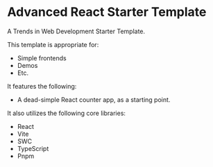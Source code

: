 # Advanced React Starter Template

A Trends in Web Development Starter Template.

This template is appropriate for:

-   Simple frontends
-   Demos
-   Etc.

It features the following:

-   A dead-simple React counter app, as a starting point.

It also utilizes the following core libraries:

-   React
-   Vite
-   SWC
-   TypeScript
-   Pnpm
